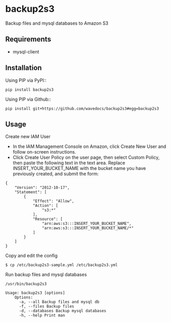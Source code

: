 backup2s3
=========

Backup files and mysql databases to Amazon S3

Requirements
------------

- mysql-client

Installation
------------
Using PIP via PyPI::

    pip install backup2s3

Using PIP via Github::

    pip install git+https://github.com/wavedocs/backup2s3#egg=backup2s3

Usage
-----

Create new IAM User

- In the IAM Management Console on Amazon, click Create New User and follow on-screen instructions.
- Click Create User Policy on the user page, then select Custom Policy, then paste the following text in the text area. Replace INSERT_YOUR_BUCKET_NAME with the bucket name you have previously created, and submit the form:


```
{
	"Version": "2012-10-17",
    "Statement": [
        {
            "Effect": "Allow",
            "Action": [
                "s3:*"
            ],
            "Resource": [
                "arn:aws:s3:::INSERT_YOUR_BUCKET_NAME",
                "arn:aws:s3:::INSERT_YOUR_BUCKET_NAME/*"
            ]
        }
    ]
}
```

Сopy and edit the config

```
$ cp /etc/backup2s3-sample.yml /etc/backup2s3.yml
```

Run backup files and mysql databases

```
/usr/bin/backup2s3

Usage: backup2s3 [options]
    Options:
      -a, --all Backup files and mysql db
      -f, --files Backup files
      -d, --databases Backup mysql databases
      -h, --help Print man